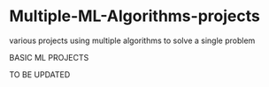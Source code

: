 # Multiple-ML-Algorithms-projects
various projects using multiple algorithms to solve a single problem

BASIC ML PROJECTS


TO BE UPDATED
